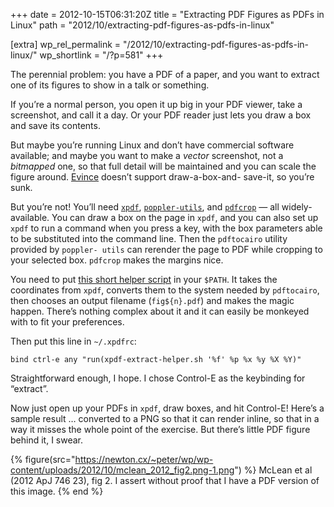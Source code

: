 +++
date = 2012-10-15T06:31:20Z
title = "Extracting PDF Figures as PDFs in Linux"
path = "2012/10/extracting-pdf-figures-as-pdfs-in-linux"

[extra]
wp_rel_permalink = "/2012/10/extracting-pdf-figures-as-pdfs-in-linux/"
wp_shortlink = "/?p=581"
+++

The perennial problem: you have a PDF of a paper, and you want to extract one
of its figures to show in a talk or something.

If you’re a normal person, you open it up big in your PDF viewer, take a
screenshot, and call it a day. Or your PDF reader just lets you draw a box and
save its contents.

But maybe you’re running Linux and don’t have commercial software available;
and maybe you want to make a _vector_ screenshot, not a _bitmapped_ one, so
that full detail will be maintained and you can scale the figure around.
[Evince](http://projects.gnome.org/evince/) doesn’t support draw-a-box-and-
save-it, so you’re sunk.

But you’re not! You’ll need [`xpdf`](http://www.foolabs.com/xpdf/),
[`poppler-utils`](http://poppler.freedesktop.org/), and
[`pdfcrop`](http://pdfcrop.sourceforge.net/) — all widely-available. You can
draw a box on the page in `xpdf`, and you can also set up `xpdf` to run a
command when you press a key, with the box parameters able to be substituted
into the command line. Then the `pdftocairo` utility provided by `poppler-
utils` can rerender the page to PDF while cropping to your selected box.
`pdfcrop` makes the margins nice.

You need to put [this short helper script](https://gist.github.com/3892706) in
your `$PATH`. It takes the coordinates from `xpdf`, converts them to the
system needed by `pdftocairo`, then chooses an output filename (`fig${n}.pdf`)
and makes the magic happen. There’s nothing complex about it and it can easily
be monkeyed with to fit your preferences.

Then put this line in `~/.xpdfrc`:

```
bind ctrl-e any "run(xpdf-extract-helper.sh '%f' %p %x %y %X %Y)"
```

Straightforward enough, I hope. I chose Control-E as the keybinding for
“extract”.

Now just open up your PDFs in `xpdf`, draw boxes, and hit Control-E! Here’s a
sample result … converted to a PNG so that it can render inline, so that in a
way it misses the whole point of the exercise. But there’s little PDF figure
behind it, I swear.

{% figure(src="https://newton.cx/~peter/wp/wp-content/uploads/2012/10/mclean_2012_fig2.png-1.png") %}
McLean et al (2012 ApJ 746 23), fig 2. I assert without proof that I have a PDF version of this image.
{% end %}
